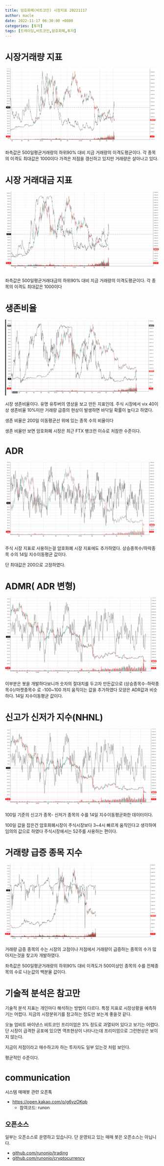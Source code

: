 ```yaml
---
title: 암호화폐(비트코인) 시장지표 20221117
author: macle
date: 2022-11-17 06:30:00 +0800
categories: [투자]
tags: [트레이딩,비트코인,암호화폐,투자]
---
```



# 시장거래량 지표
![시장거래량](https://raw.githubusercontent.com/macle86/macle86.github.io/master/img/data/20221117/2022-11-17market-mvd.png)

좌측값은 500일평균거래량의 하위90% 대비 지금 거래량의 이격도평균이다. 각 종목의 이격도 최대값은 1000이다
가격은 저점을 갱신하고 있지만 거래량은 살아나고 있다.


# 시장 거래대금 지표
![시장거래대금](https://raw.githubusercontent.com/macle86/macle86.github.io/master/img/data/20221117/2022-11-17market-mvtd.png)

좌측값은 500일평균거래대금의 하위90% 대비 지금 거래량의 이격도평균이다. 각 종목의 이격도 최대값은 1000이다


# 생존비율
![시장생존비율](https://raw.githubusercontent.com/macle86/macle86.github.io/master/img/data/20221117/2022-11-17market-survival_rate.png)

시장 생존비율이다. 유명 유투버의 영상을 보고 만든 지표인데. 주식 시장에서 vix 40이상 생존비율 10%미만 거래량 급증의 현상이 발생하면 바닥일 확률이 높다고 하였다.

생존 비율은 200일 이동평균선 위에 있는 종목 수의 비율이다

생존 비율만 보면 암호화폐 시장은 최근 FTX 뱅크런 이슈로 처참한 수준이다.

# ADR
![ADR](https://raw.githubusercontent.com/macle86/macle86.github.io/master/img/data/20221117/2022-11-17market-adr.png)

주식 시장 지표로 사용하는걸 암호화폐 시장 지표에도 추가하였다.
상승종목수/하락종목 수의 14일 지수이동평균 값이다.

단 최대값은 200으로 고정하였다.

# ADMR( ADR 변형)
![ADMR](https://raw.githubusercontent.com/macle86/macle86.github.io/master/img/data/20221117/2022-11-17market-admr.png)

이부분은 봇을 개발하다보니까 숫자의 절대치를 두고자 만든값으로 (상승종목수-하락종목수)/마켓종목수 로 -100~100 까지 움직이는 값을 추가하였다 모양은 ADR값과 비슷하다.
14일 지수이동평균 값이다.

# 신고가 신저가 지수(NHNL)
![NHNL](https://raw.githubusercontent.com/macle86/macle86.github.io/master/img/data/20221117/2022-11-17market-admr.png)

100일 기준의 신고가 종목- 신저가 종목의 수를 14일 지수이동평균화한 데이터이다.

100일 값을 잡은건 암호화폐시장이 주식시장보다 3~4시 빠르게 움직인다고 생각하여 임의의 값으로 하였다 주식시장에서는 52주를 사용하는 편이다.

# 거래량 급증 종목 지수
![NHNL](https://raw.githubusercontent.com/macle86/macle86.github.io/master/img/data/20221117/2022-11-17market-nhnl.png)

거래량 급증 종목의 수는 시장의 고점이나 저점에서 거래량이 급증하는 종목의 수가 많아지는것을 찾고자 개발하였다.

좌측값은 500일평균거래량의 하위90% 대비 이격도가 500이상인 종목의 수를 전체종목의 수로 나눈값의 백분율 값이다.



# 기술적 분석은 참고만
기술적 분석 지표는 개인마다 해석하는 방법이 다르다. 특정 지표로 시장상황을 예측하기는 어렵다. 지금의 시장분위기를 참고하는 정도만 보는게 좋을것 같다.

오늘 업비트 바이낸스 비트코인 프리미엄은 3% 정도로 과열되어 있다고 보기는 어렵다. 단 시장이 급격한 공포에 있으면 역프현상이 나타나는데 프리미엄으로 그런현상은 보이지 않는다.

지금이 저점이라고 매수하고자 하는 투자자도 일부 있는것 처럼 보인다.

평균적인 수준이다.

# communication
시스템 매매봇 관련 오픈톡
- https://open.kakao.com/o/g6vzOKqb
    - 참여코드: runon

## 오픈소스
일부는 오픈소스로 운영하고 있습니다. 단 운영되고 있는 매매 봇은 오픈소스는 아닙니다.

- [github.com/runonio/trading](https://github.com/runonio/trading)
- [github.com/runonio/cryptocurrency](https://github.com/runonio/cryptocurrency)
